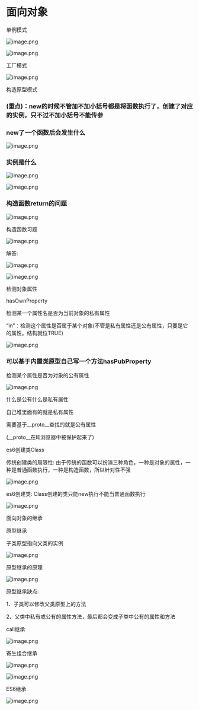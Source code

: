 #  面向对象 

 单例模式 

![image.png](D:/%E6%96%87%E4%BB%B6/typora%E5%9B%BE%E7%89%87/1641296298103-2750a714-c3c9-458e-9ca6-4d7fff23ce61.webp)



![image.png](D:/%E6%96%87%E4%BB%B6/typora%E5%9B%BE%E7%89%87/1641296491758-6d1910b4-b586-483b-8913-f954e0db2efa.webp)



 工厂模式 

![image.png](D:/%E6%96%87%E4%BB%B6/typora%E5%9B%BE%E7%89%87/1641296994284-11f7f166-c777-4e63-bc95-ab3334eedc60.webp)



 构造原型模式 

### (重点)：new的时候不管加不加小括号都是将函数执行了，创建了对应的实例，只不过不加小括号不能传参

### new了一个函数后会发生什么

![image.png](D:/%E6%96%87%E4%BB%B6/typora%E5%9B%BE%E7%89%87/1641299205748-1f67f464-ed5d-4dbb-8016-b41b0b9e9c44.webp)



### 实例是什么

![image.png](D:/%E6%96%87%E4%BB%B6/typora%E5%9B%BE%E7%89%87/1641297473750-fac38cf5-73b6-4d44-ac91-4f41db82a02c.webp)



![image.png](D:/%E6%96%87%E4%BB%B6/typora%E5%9B%BE%E7%89%87/1641297459663-65b262bf-00ca-4462-bb5e-b08426f996a2.webp)



### 构造函数return的问题

![image.png](D:/%E6%96%87%E4%BB%B6/typora%E5%9B%BE%E7%89%87/1641297723538-480a8989-7c72-44ba-909d-26c789b1aeec.webp)



 构造函数习题 

![image.png](D:/%E6%96%87%E4%BB%B6/typora%E5%9B%BE%E7%89%87/1641298599341-e8fe0538-dc19-42cd-aab5-2181917823e7.webp)



解答:

![image.png](D:/%E6%96%87%E4%BB%B6/typora%E5%9B%BE%E7%89%87/1641298948938-c332e6a8-19ac-49a9-9f8c-f5857337e790.webp)



![image.png](D:/%E6%96%87%E4%BB%B6/typora%E5%9B%BE%E7%89%87/1641298984867-d559ed83-99b2-4606-b27d-fe3c64e1ca0f.webp)



 检测对象属性 

 hasOwnProperty 

检测某一个属性名是否为当前对象的私有属性

“in”：检测这个属性是否属于某个对象(不管是私有属性还是公有属性，只要是它的属性。结构就位TRUE)

![image.png](D:/%E6%96%87%E4%BB%B6/typora%E5%9B%BE%E7%89%87/1641379120649-506041c4-84c5-44a2-a453-bb1b56827c61.webp)



### 可以基于内置类原型自己写一个方法hasPubProperty

检测某个属性是否为对象的公有属性

![image.png](D:/%E6%96%87%E4%BB%B6/typora%E5%9B%BE%E7%89%87/1641379628958-705d0ae1-2568-42a3-9598-fdbaf0b267b0.webp)



 什么是公有什么是私有属性 

自己堆里面有的就是私有属性

需要基于__proto__查找的就是公有属性

(__proto__在IE浏览器中被保护起来了)

 es6创建类Class 

传统创建类的局限性: 由于传统的函数可以扮演三种角色，一种是对象的属性，一种是普通函数执行，一种是构造函数，所以针对性不强

![image.png](D:/%E6%96%87%E4%BB%B6/typora%E5%9B%BE%E7%89%87/1641468977521-2de9a3ab-905a-4879-b304-1ffe2f29130a.webp)



es6创建类: Class创建的类只能new执行不能当普通函数执行

![image.png](D:/%E6%96%87%E4%BB%B6/typora%E5%9B%BE%E7%89%87/1641469677502-d786fbd5-ea9c-44b8-8403-65ac070cf811.webp)



 面向对象的继承 

 原型继承 

子类原型指向父类的实例

![image.png](D:/%E6%96%87%E4%BB%B6/typora%E5%9B%BE%E7%89%87/1641994558926-4ce6bb4c-7f02-4137-8a8b-abc199fc381a.webp)



原型继承的原理

![image.png](D:/%E6%96%87%E4%BB%B6/typora%E5%9B%BE%E7%89%87/1641996836131-90796ef6-56e3-4872-b41c-4f5c3731bf0e.webp)



原型继承缺点:

1、子类可以修改父类原型上的方法

2、父类中私有或公有的属性方法，最后都会变成子类中公有的属性和方法



 call继承 

![image.png](D:/%E6%96%87%E4%BB%B6/typora%E5%9B%BE%E7%89%87/1641995831157-a25b5b4e-56ff-4eaf-8190-a8a4055e115f.webp)



 寄生组合继承 

![image.png](D:/%E6%96%87%E4%BB%B6/typora%E5%9B%BE%E7%89%87/1641996107694-671106c8-4328-4961-8774-f8adf743d31e.webp)



![image.png](D:/%E6%96%87%E4%BB%B6/typora%E5%9B%BE%E7%89%87/1641997817753-f85b36f8-f8ec-4c73-95f3-611e1fd6c70e.webp)



 ES6继承 

![image.png](D:/%E6%96%87%E4%BB%B6/typora%E5%9B%BE%E7%89%87/1641998830852-cec68bfa-4751-4f5e-b442-b4bd8d75e950.webp)



 





